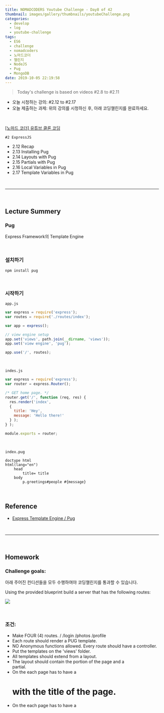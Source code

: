 ```yaml
---
title: NOMADCODERS Youtube Challenge - Day8 of 42
thumbnail: images/gallery/thumbnails/youtubeChallenge.png
categories:
  - develop
  - log
  - youtube-challenge
tags:
  - ES6
  - challenge
  - nomadcoders
  - 노마드코더
  - 챌린지
  - NodeJS
  - Pug
  - MongoDB
date: 2019-10-05 22:19:58
---
```




> Today's challenge is based on videos #2.8 to #2.11

- 오늘 시청하는 강의: #2.12 to #2.17
- 오늘 제출하는 과제: 위의 강의를 시청하신 후, 아래 코딩챌린지를 완료하세요.

<br/>

[[노마드 코더] 유튜브 클론 코딩](https://academy.nomadcoders.co/courses/enrolled/435438)

`#2 ExpressJS`
- 2.12 Recap 
- 2.13 Installing Pug 
- 2.14 Layouts with Pug 
- 2.15 Partials with Pug 
- 2.16 Local Variables in Pug 
- 2.17 Template Variables in Pug 

<br/>
<!-- more -->

---

<br/>

## Lecture Summery

### Pug
Express Framework의 Template Engine

<br/>

### 설치하기

```
npm install pug
```

<br/>

### 시작하기

`app.js`
```js
var express = require('express');
var routes = require('./routes/index');

var app = express();

// view engine setup
app.set('views', path.join(__dirname, 'views'));
app.set('view engine', 'pug');

app.use('/', routes);
```

<br/>

`indes.js`
```js
var express = require('express');
var router = express.Router();

/* GET home page. */
router.get('/', function (req, res) {
  res.render('index',
  {
    title: 'Hey',
    message: 'Hello there!'
  } );
} );

module.exports = router;
```

<br/>

`index.pug`
```jade
doctype html
html(lang="en")
    head
        title= title
    body
        p.greetings#people #{message}

```

<br/>


## Reference
- [Express Template Engine / Pug](https://cinema4dr12.tistory.com/961)

<br/>

---

<br/>

## Homework 

### Challenge goals:

아래 주어진 컨디션들을 모두 수행하여야 코딩챌린지를 통과할 수 있습니다.

Using the provided blueprint build a server that has the following routes:

![](./images/wetube-dat8.gif)

<br/>

### 조건:

- Make FOUR (4) routes. / /login /photos /profile
- Each route should render a PUG template.
- NO Anonymous functions allowed. Every route should have a controller.
- Put the templates on the 'views' folder.
- All templates should extend from a layout.
- The layout should contain the <head> portion of the page and a <footer> partial.
- On the <body> each page has to have a <h1> with the title of the page.
- On the <head> each page has to have a <title> with the title of the page and the title of the website.
- The title of the page and the website should not be written on the template.
- The title of the page should come from the controller.
- The title of the website should not come from the controller, it should come from the locals.
- There should be one router file and one controller file.
- Middlewares should have their own file.

### 제출:
- CodeSandbox 템플릿 : [Day8 Boilerplate](https://codesandbox.io/s/express-pug-blueprint-qopyp)
- 제출 : [Day8 Homework](https://codesandbox.io/s/express-pug-blueprint-czp7f)
- 정답 : [Day8 Answer](https://codesandbox.io/s/day-six-solution-rcez2)